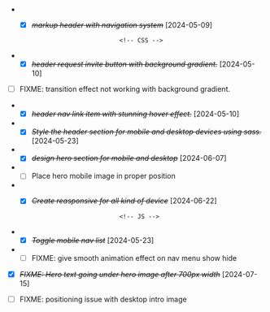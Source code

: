 - - [x] ~~_markup header with navigation system_~~ [2024-05-09]

                                <!-- CSS -->

- - [x] ~~_header request invite button with background gradient._~~ [2024-05-10]

- [ ] FIXME: transition effect not working with background gradient.

- - [x] ~~_header nav link item with stunning hover effect._~~ [2024-05-10]

- - [x] ~~_Style the header section for mobile and desktop devices using sass._~~ [2024-05-23]

- - [x] ~~_design hero section for mobile and desktop_~~ [2024-06-07]
- - [ ] Place hero mobile image in proper position
- - [x] ~~_Create reasponsive for all kind of device_~~ [2024-06-22]

                                <!-- JS -->

- - [x] ~~_Toggle mobile nav list_~~ [2024-05-23]
- - [ ] FIXME: give smooth animation effect on nav menu show hide
* [X] ~~*FIXME: Hero text going under hero image after 700px width*~~ [2024-07-15]
* [ ] FIXME: positioning issue with desktop intro image


